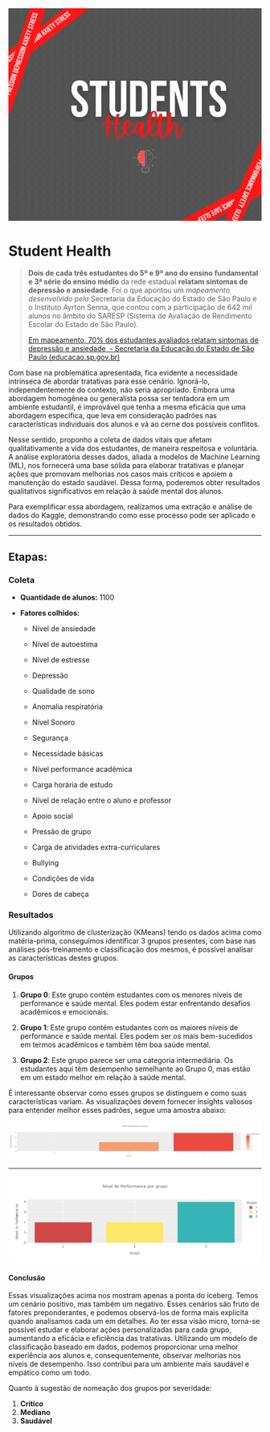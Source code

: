 

<img title="" src="./static/img/STUDENTS.gif" alt="STUDENTS" style="zoom:67%;" data-align="center">

# Student Health



> **Dois de cada três estudantes do 5º e 9º ano do ensino fundamental e 3ª série do ensino médio** da rede estadual **relatam sintomas de depressão e ansiedade**. Foi o que apontou um _mapeamento desenvolvido pela_ Secretaria da Educação do Estado de São Paulo e o Instituto Ayrton Senna, que contou com a participação de 642 mil alunos no âmbito do SARESP (Sistema de Avaliação de Rendimento Escolar do Estado de São Paulo).
> 
> [Em mapeamento, 70% dos estudantes avaliados relatam sintomas de depressão e ansiedade  - Secretaria da Educação do Estado de São Paulo (educacao.sp.gov.br)](https://www.educacao.sp.gov.br/em-mapeamento-70-dos-estudantes-avaliados-relatam-sintomas-de-depressao-e-ansiedade/)



Com base na problemática apresentada, fica evidente a necessidade intrínseca de abordar tratativas para esse cenário. Ignorá-lo, independentemente do contexto, não seria apropriado. Embora uma abordagem homogênea ou generalista possa ser tentadora em um ambiente estudantil, é improvável que tenha a mesma eficácia que uma abordagem específica, que leva em consideração padrões nas características individuais dos alunos e vá ao cerne dos possíveis conflitos.

Nesse sentido, proponho a coleta de dados vitais que afetam qualitativamente a vida dos estudantes, de maneira respeitosa e voluntária. A análise exploratória desses dados, aliada a modelos de Machine Learning (ML), nos fornecerá uma base sólida para elaborar tratativas e planejar ações que promovam melhorias nos casos mais críticos e apoiem a manutenção do estado saudável. Dessa forma, poderemos obter resultados qualitativos significativos em relação à saúde mental dos alunos.

Para exemplificar essa abordagem, realizamos uma extração e análise de dados do Kaggle, demonstrando como esse processo pode ser aplicado e os resultados obtidos.



 ---------



## Etapas:

### Coleta

- **Quantidade de alunos:** 1100

- **Fatores colhidos:**
  
  - Nível de ansiedade
  
  - Nível de autoestima
  
  - Nível de estresse
  
  - Depressão
  
  - Qualidade de sono
  
  - Anomalia respiratória
  
  - Nível Sonoro
  
  - Segurança
  
  - Necessidade básicas
  
  - Nível performance acadêmica
  
  - Carga horária de estudo
  
  - Nível de relação entre o aluno e professor
  
  - Apoio social
  
  - Pressão de grupo
  
  - Carga de atividades extra-curriculares
  
  - Bullying
  
  - Condições de vida
  
  - Dores de cabeça
    
    

### Resultados

Utilizando algoritmo de clusterização (KMeans) tendo os dados acima como matéria-prima, conseguimos identificar 3 grupos presentes, com base nas análises pós-treinamento e classificação dos mesmos, é possível analisar as características destes grupos.



#### Grupos



1. **Grupo 0**: Este grupo contém estudantes com os menores níveis de performance e saúde mental. Eles podem estar enfrentando desafios acadêmicos e emocionais.

2. **Grupo 1**: Este grupo contém estudantes com os maiores níveis de performance e saúde mental. Eles podem ser os mais bem-sucedidos em termos acadêmicos e também têm boa saúde mental.

3. **Grupo 2**: Este grupo parece ser uma categoria intermediária. Os estudantes aqui têm desempenho semelhante ao Grupo 0, mas estão em um estado melhor em relação à saúde mental.



É interessante observar como esses grupos se distinguem e como suas características variam. As visualizações devem fornecer insights valiosos para entender melhor esses padrões, segue uma amostra abaixo:



![loading-ag-211](./static/img/Plot%201.png)



--------



![gráfico de barras baseado no nível de performance de cada grupo.erfor](./static/img/Plot%202.png)



#### Conclusão

Essas visualizações acima nos mostram apenas a ponta do iceberg. Temos um cenário positivo, mas também um negativo. Esses cenários são fruto de fatores preponderantes, e podemos observá-los de forma mais explícita quando analisamos cada um em detalhes. Ao ter essa visão micro, torna-se possível estudar e elaborar ações personalizadas para cada grupo, aumentando a eficácia e eficiência das tratativas. Utilizando um modelo de classificação baseado em dados, podemos proporcionar uma melhor experiência aos alunos e, consequentemente, observar melhorias nos níveis de desempenho. Isso contribui para um ambiente mais saudável e empático como um todo.



Quanto à sugestão de nomeação dos grupos por severidade:

1. **Crítico**
2. **Mediano**
3. **Saudável**


